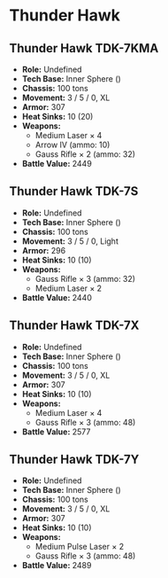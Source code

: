 # Thunder Hawk
## Thunder Hawk TDK-7KMA
- **Role:** Undefined
- **Tech Base:** Inner Sphere ()
- **Chassis:** 100 tons
- **Movement:** 3 / 5 / 0, XL
- **Armor:** 307
- **Heat Sinks:** 10 (20)
- **Weapons:**
  - Medium Laser × 4
  - Arrow IV (ammo: 10)
  - Gauss Rifle × 2 (ammo: 32)
- **Battle Value:** 2449

## Thunder Hawk TDK-7S
- **Role:** Undefined
- **Tech Base:** Inner Sphere ()
- **Chassis:** 100 tons
- **Movement:** 3 / 5 / 0, Light
- **Armor:** 296
- **Heat Sinks:** 10 (10)
- **Weapons:**
  - Gauss Rifle × 3 (ammo: 32)
  - Medium Laser × 2
- **Battle Value:** 2440

## Thunder Hawk TDK-7X
- **Role:** Undefined
- **Tech Base:** Inner Sphere ()
- **Chassis:** 100 tons
- **Movement:** 3 / 5 / 0, XL
- **Armor:** 307
- **Heat Sinks:** 10 (10)
- **Weapons:**
  - Medium Laser × 4
  - Gauss Rifle × 3 (ammo: 48)
- **Battle Value:** 2577

## Thunder Hawk TDK-7Y
- **Role:** Undefined
- **Tech Base:** Inner Sphere ()
- **Chassis:** 100 tons
- **Movement:** 3 / 5 / 0, XL
- **Armor:** 307
- **Heat Sinks:** 10 (10)
- **Weapons:**
  - Medium Pulse Laser × 2
  - Gauss Rifle × 3 (ammo: 48)
- **Battle Value:** 2489

